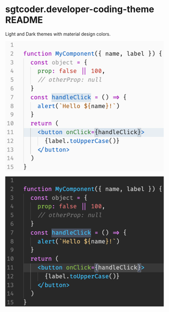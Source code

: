 # sgtcoder.developer-coding-theme README

Light and Dark themes with material design colors.

![alt](https://raw.githubusercontent.com/JonaDuran/Material-Light-Theme/master/example/theme_light.png)

![alt](https://raw.githubusercontent.com/JonaDuran/Material-Light-Theme/master/example/theme_dark.png)